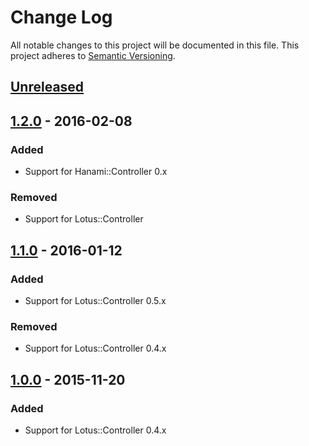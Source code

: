 # Change Log
All notable changes to this project will be documented in this file.
This project adheres to [Semantic Versioning](http://semver.org/).

## [Unreleased]

## [1.2.0] - 2016-02-08
### Added
- Support for Hanami::Controller 0.x

### Removed
- Support for Lotus::Controller

## [1.1.0] - 2016-01-12
### Added
- Support for Lotus::Controller 0.5.x

### Removed
- Support for Lotus::Controller 0.4.x

## [1.0.0] - 2015-11-20
### Added
- Support for Lotus::Controller 0.4.x

[Unreleased]: https://github.com/Acornsgrow/newrelic_hanami/compare/v1.2.0...HEAD
[1.2.0]: https://github.com/Acornsgrow/newrelic_hanami/compare/v1.1.0...v1.2.0
[1.1.0]: https://github.com/Acornsgrow/newrelic_hanami/compare/v1.0.0...v1.1.0
[1.0.0]: https://github.com/Acornsgrow/newrelic_hanami/compare/a605c38ae3a7ad1ef9c0c72508a2d3379c2e6095...v1.0.0
